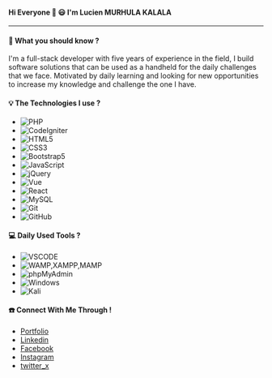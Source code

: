 #### Hi Everyone 👋 :smiley: I'm Lucien MURHULA KALALA

<hr>

#### 🤔 What you should know ?

I'm a full-stack developer with five years of experience in the field, I build software solutions that can be used as a handheld for the daily challenges that we face. Motivated by daily learning and looking for new opportunities to increase my knowledge and challenge the one I have.
  
#### 💡 The Technologies I use ?

- ![PHP](https://img.shields.io/static/v1?style=for-the-badge&message=PHP&color=181717&logo=PHP&logoColor=FFFFFF&label=) 
- ![CodeIgniter](https://img.shields.io/static/v1?style=for-the-badge&message=CodeIgniter&color=181717&logo=CodeIgniter&logoColor=FFFFFF&label=)
- ![HTML5](https://img.shields.io/static/v1?style=for-the-badge&message=HTML5&color=181717&logo=HTML5&logoColor=FFFFFF&label=)
- ![CSS3](https://img.shields.io/static/v1?style=for-the-badge&message=CSS3&color=181717&logo=CSS3&logoColor=FFFFFF&label=)
- ![Bootstrap5](https://img.shields.io/static/v1?style=for-the-badge&message=Bootstrap&color=181717&logo=Bootstrap&logoColor=FFFFFF&label=)
- ![JavaScript](https://img.shields.io/static/v1?style=for-the-badge&message=JavaScript&color=181717&logo=JavaScript&logoColor=FFFFFF&label=)
- ![jQuery](https://img.shields.io/static/v1?style=for-the-badge&message=jQuery&color=181717&logo=jQuery&logoColor=FFFFFF&label=)
- ![Vue](https://img.shields.io/static/v1?style=for-the-badge&message=vue.js&color=181717&logo=vuedotjs&logoColor=FFFFFF&label=)
- ![React](https://img.shields.io/static/v1?style=for-the-badge&message=React&color=181717&logo=React&logoColor=FFFFFF&label=)
- ![MySQL](https://img.shields.io/static/v1?style=for-the-badge&message=MySQL&color=181717&logo=MySQL&logoColor=FFFFFF&label=)
- ![Git](https://img.shields.io/static/v1?style=for-the-badge&message=Git&color=181717&logo=Git&logoColor=FFFFFF&label=)
- ![GitHub](https://img.shields.io/static/v1?style=for-the-badge&message=GitHub&color=181717&logo=GitHub&logoColor=FFFFFF&label=)

#### 💻 Daily Used Tools ?

- ![VSCODE](https://img.shields.io/static/v1?style=for-the-badge&message=vscode&color=222222&logo=vscode&logoColor=FFFFFF&label=)
- ![WAMP,XAMPP,MAMP](https://img.shields.io/static/v1?style=for-the-badge&message=server&color=222222&logo=server&logoColor=FFFFFF&label=)
- ![phpMyAdmin](https://img.shields.io/static/v1?style=for-the-badge&message=phpMyAdmin&color=222222&logo=phpMyAdmin&logoColor=FFFFFF&label=)
- ![Windows](https://img.shields.io/static/v1?style=for-the-badge&message=Windows&color=222222&logo=Windows&logoColor=FFFFFF&label=)
- ![Kali](https://img.shields.io/static/v1?style=for-the-badge&message=kali&color=222222&logo=kali&logoColor=FFFFFF&label=)

#### ☎️ Connect With Me Through !
 - [Portfolio](https://lmkkalala.github.io/site)
 - [Linkedin](https://www.linkedin.com/in/lmkkalala)
 - [Facebook](https://web.facebook.com/lmkkalala/)
 - [Instagram](https://www.instagram.com/lmkkalala/)
 - [twitter_x](https://www.x.com/lmkkalala/)

<!--
**LucienKalala/LucienKalala** is a ✨ _special_ ✨ repository because its `README.md` (this file) appears on your GitHub profile.

Here are some ideas to get you started:

- 🔭 I’m currently working on ...
- 🌱 I’m currently learning ...
- 👯 I’m looking to collaborate on ...
- 🤔 I’m looking for help with ...
- 💬 Ask me about ...
- 📫 How to reach me: ...
- 😄 Pronouns: ...
- ⚡ Fun fact: ...
-->
